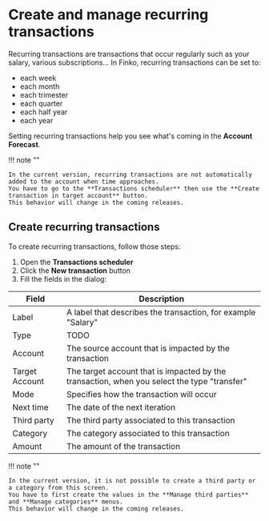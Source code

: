 ﻿# Create and manage recurring transactions

Recurring transactions are transactions that occur regularly such as your salary, various subscriptions...
In Finko, recurring transactions can be set to:

* each week
* each month
* each trimester
* each quarter
* each half year
* each year

Setting recurring transactions help you see what's coming in the **Account Forecast**.

!!! note ""

    In the current version, recurring transactions are not automatically added to the account when time approaches.  
    You have to go to the **Transactions scheduler** then use the **Create transaction in target account** button.  
    This behavior will change in the coming releases.  

## Create recurring transactions

To create recurring transactions, follow those steps:

1. Open the **Transactions scheduler**
2. Click the **New transaction** button
3. Fill the fields in the dialog:

| Field          | Description                                                                                 |
|----------------|---------------------------------------------------------------------------------------------|
| Label          | A label that describes the transaction, for example "Salary"                                |
| Type           | TODO                                                                                        |
| Account        | The source account that is impacted by the transaction                                      |  
| Target Account | The target account that is impacted by the transaction, when you select the type "transfer" |  
| Mode           | Specifies how the transaction will occur                                                    |  
| Next time      | The date of the next iteration                                                              |
| Third party    | The third party associated to this transaction                                              |
| Category       | The category associated to this transaction                                                 |
| Amount         | The amount of the transaction                                                               |

!!! note ""

    In the current version, it is not possible to create a third party or a category from this screen.  
    You have to first create the values in the **Manage third parties** and **Manage categories** menus.
    This behavior will change in the coming releases.  



